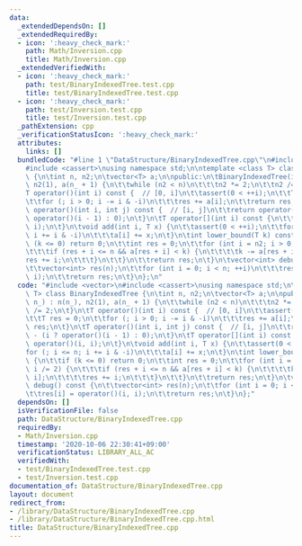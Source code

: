 ```yaml
---
data:
  _extendedDependsOn: []
  _extendedRequiredBy:
  - icon: ':heavy_check_mark:'
    path: Math/Inversion.cpp
    title: Math/Inversion.cpp
  _extendedVerifiedWith:
  - icon: ':heavy_check_mark:'
    path: test/BinaryIndexedTree.test.cpp
    title: test/BinaryIndexedTree.test.cpp
  - icon: ':heavy_check_mark:'
    path: test/Inversion.test.cpp
    title: test/Inversion.test.cpp
  _pathExtension: cpp
  _verificationStatusIcon: ':heavy_check_mark:'
  attributes:
    links: []
  bundledCode: "#line 1 \"DataStructure/BinaryIndexedTree.cpp\"\n#include <vector>\n\
    #include <cassert>\nusing namespace std;\n\ntemplate <class T> class BinaryIndexedTree\
    \ {\n\tint n, n2;\n\tvector<T> a;\n\npublic:\n\tBinaryIndexedTree(int n_) : n(n_),\
    \ n2(1), a(n_ + 1) {\n\t\twhile (n2 < n)\n\t\t\tn2 *= 2;\n\t\tn2 /= 2;\n\t}\n\t\
    T operator()(int i) const {  // [0, i]\n\t\tassert(0 < ++i);\n\t\tT res = 0;\n\
    \t\tfor (; i > 0; i -= i & -i)\n\t\t\tres += a[i];\n\t\treturn res;\n\t}\n\tT\
    \ operator()(int i, int j) const {  // [i, j]\n\t\treturn operator()(j) - (i ?\
    \ operator()(i - 1) : 0);\n\t}\n\tT operator[](int i) const {\n\t\treturn operator()(i,\
    \ i);\n\t}\n\tvoid add(int i, T x) {\n\t\tassert(0 < ++i);\n\t\tfor (; i <= n;\
    \ i += i & -i)\n\t\t\ta[i] += x;\n\t}\n\tint lower_bound(T k) const {\n\t\tif\
    \ (k <= 0) return 0;\n\t\tint res = 0;\n\t\tfor (int i = n2; i > 0; i /= 2) {\n\
    \t\t\tif (res + i <= n && a[res + i] < k) {\n\t\t\t\tk -= a[res + i];\n\t\t\t\t\
    res += i;\n\t\t\t}\n\t\t}\n\t\treturn res;\n\t}\n\tvector<int> debug() const {\n\
    \t\tvector<int> res(n);\n\t\tfor (int i = 0; i < n; ++i)\n\t\t\tres[i] = operator()(i,\
    \ i);\n\t\treturn res;\n\t}\n};\n"
  code: "#include <vector>\n#include <cassert>\nusing namespace std;\n\ntemplate <class\
    \ T> class BinaryIndexedTree {\n\tint n, n2;\n\tvector<T> a;\n\npublic:\n\tBinaryIndexedTree(int\
    \ n_) : n(n_), n2(1), a(n_ + 1) {\n\t\twhile (n2 < n)\n\t\t\tn2 *= 2;\n\t\tn2\
    \ /= 2;\n\t}\n\tT operator()(int i) const {  // [0, i]\n\t\tassert(0 < ++i);\n\
    \t\tT res = 0;\n\t\tfor (; i > 0; i -= i & -i)\n\t\t\tres += a[i];\n\t\treturn\
    \ res;\n\t}\n\tT operator()(int i, int j) const {  // [i, j]\n\t\treturn operator()(j)\
    \ - (i ? operator()(i - 1) : 0);\n\t}\n\tT operator[](int i) const {\n\t\treturn\
    \ operator()(i, i);\n\t}\n\tvoid add(int i, T x) {\n\t\tassert(0 < ++i);\n\t\t\
    for (; i <= n; i += i & -i)\n\t\t\ta[i] += x;\n\t}\n\tint lower_bound(T k) const\
    \ {\n\t\tif (k <= 0) return 0;\n\t\tint res = 0;\n\t\tfor (int i = n2; i > 0;\
    \ i /= 2) {\n\t\t\tif (res + i <= n && a[res + i] < k) {\n\t\t\t\tk -= a[res +\
    \ i];\n\t\t\t\tres += i;\n\t\t\t}\n\t\t}\n\t\treturn res;\n\t}\n\tvector<int>\
    \ debug() const {\n\t\tvector<int> res(n);\n\t\tfor (int i = 0; i < n; ++i)\n\t\
    \t\tres[i] = operator()(i, i);\n\t\treturn res;\n\t}\n};"
  dependsOn: []
  isVerificationFile: false
  path: DataStructure/BinaryIndexedTree.cpp
  requiredBy:
  - Math/Inversion.cpp
  timestamp: '2020-10-06 22:30:41+09:00'
  verificationStatus: LIBRARY_ALL_AC
  verifiedWith:
  - test/BinaryIndexedTree.test.cpp
  - test/Inversion.test.cpp
documentation_of: DataStructure/BinaryIndexedTree.cpp
layout: document
redirect_from:
- /library/DataStructure/BinaryIndexedTree.cpp
- /library/DataStructure/BinaryIndexedTree.cpp.html
title: DataStructure/BinaryIndexedTree.cpp
---
```

